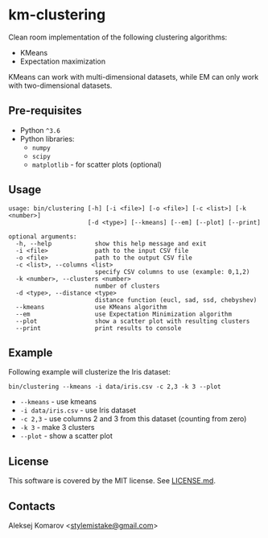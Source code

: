 # km-clustering

Clean room implementation of the following clustering algorithms:

- KMeans
- Expectation maximization

KMeans can work with multi-dimensional datasets, while EM can only work with
two-dimensional datasets.


## Pre-requisites

- Python `^3.6`
- Python libraries:
  - `numpy`
  - `scipy`
  - `matplotlib` - for scatter plots (optional)


## Usage

```
usage: bin/clustering [-h] [-i <file>] [-o <file>] [-c <list>] [-k <number>]
                      [-d <type>] [--kmeans] [--em] [--plot] [--print]

optional arguments:
  -h, --help            show this help message and exit
  -i <file>             path to the input CSV file
  -o <file>             path to the output CSV file
  -c <list>, --columns <list>
                        specify CSV columns to use (example: 0,1,2)
  -k <number>, --clusters <number>
                        number of clusters
  -d <type>, --distance <type>
                        distance function (eucl, sad, ssd, chebyshev)
  --kmeans              use KMeans algorithm
  --em                  use Expectation Minimization algorithm
  --plot                show a scatter plot with resulting clusters
  --print               print results to console
```


## Example

Following example will clusterize the Iris dataset:

```
bin/clustering --kmeans -i data/iris.csv -c 2,3 -k 3 --plot
```

- `--kmeans` - use kmeans
- `-i data/iris.csv` - use Iris dataset
- `-c 2,3` - use columns 2 and 3 from this dataset (counting from zero)
- `-k 3` - make 3 clusters
- `--plot` - show a scatter plot


## License

This software is covered by the MIT license. See [LICENSE.md].


## Contacts

Aleksej Komarov <[stylemistake@gmail.com]>


[LICENSE.md]: LICENSE.md
[stylemistake@gmail.com]: mailto:stylemistake@gmail.com
